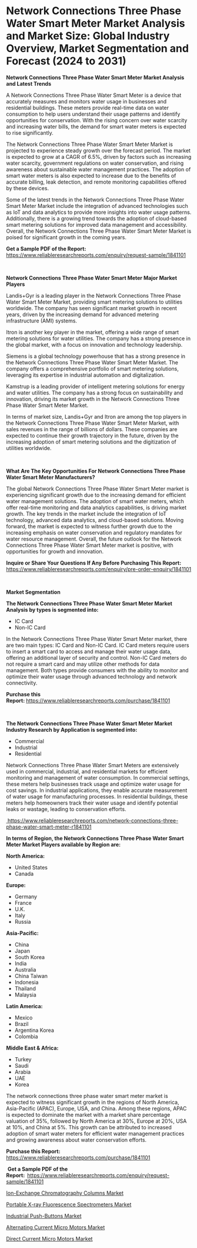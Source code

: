 <p><h1>Network Connections Three Phase Water Smart Meter Market Analysis and Market Size: Global Industry Overview, Market Segmentation and Forecast (2024 to 2031)</h1></p><p><strong>Network Connections Three Phase Water Smart Meter Market Analysis and Latest Trends</strong></p>
<p><p>A Network Connections Three Phase Water Smart Meter is a device that accurately measures and monitors water usage in businesses and residential buildings. These meters provide real-time data on water consumption to help users understand their usage patterns and identify opportunities for conservation. With the rising concern over water scarcity and increasing water bills, the demand for smart water meters is expected to rise significantly.</p><p>The Network Connections Three Phase Water Smart Meter Market is projected to experience steady growth over the forecast period. The market is expected to grow at a CAGR of 6.5%, driven by factors such as increasing water scarcity, government regulations on water conservation, and rising awareness about sustainable water management practices. The adoption of smart water meters is also expected to increase due to the benefits of accurate billing, leak detection, and remote monitoring capabilities offered by these devices.</p><p>Some of the latest trends in the Network Connections Three Phase Water Smart Meter Market include the integration of advanced technologies such as IoT and data analytics to provide more insights into water usage patterns. Additionally, there is a growing trend towards the adoption of cloud-based smart metering solutions for improved data management and accessibility. Overall, the Network Connections Three Phase Water Smart Meter Market is poised for significant growth in the coming years.</p></p>
<p><strong>Get a Sample PDF of the Report:&nbsp;</strong> <a href="https://www.reliableresearchreports.com/enquiry/request-sample/1841101">https://www.reliableresearchreports.com/enquiry/request-sample/1841101</a></p>
<p>&nbsp;</p>
<p><strong>Network Connections Three Phase Water Smart Meter Major Market Players</strong></p>
<p><p>Landis+Gyr is a leading player in the Network Connections Three Phase Water Smart Meter Market, providing smart metering solutions to utilities worldwide. The company has seen significant market growth in recent years, driven by the increasing demand for advanced metering infrastructure (AMI) systems.</p><p>Itron is another key player in the market, offering a wide range of smart metering solutions for water utilities. The company has a strong presence in the global market, with a focus on innovation and technology leadership.</p><p>Siemens is a global technology powerhouse that has a strong presence in the Network Connections Three Phase Water Smart Meter Market. The company offers a comprehensive portfolio of smart metering solutions, leveraging its expertise in industrial automation and digitalization.</p><p>Kamstrup is a leading provider of intelligent metering solutions for energy and water utilities. The company has a strong focus on sustainability and innovation, driving its market growth in the Network Connections Three Phase Water Smart Meter Market.</p><p>In terms of market size, Landis+Gyr and Itron are among the top players in the Network Connections Three Phase Water Smart Meter Market, with sales revenues in the range of billions of dollars. These companies are expected to continue their growth trajectory in the future, driven by the increasing adoption of smart metering solutions and the digitization of utilities worldwide.</p></p>
<p>&nbsp;</p>
<p><strong>What Are The Key Opportunities For Network Connections Three Phase Water Smart Meter Manufacturers?</strong></p>
<p><p>The global Network Connections Three Phase Water Smart Meter market is experiencing significant growth due to the increasing demand for efficient water management solutions. The adoption of smart water meters, which offer real-time monitoring and data analytics capabilities, is driving market growth. The key trends in the market include the integration of IoT technology, advanced data analytics, and cloud-based solutions. Moving forward, the market is expected to witness further growth due to the increasing emphasis on water conservation and regulatory mandates for water resource management. Overall, the future outlook for the Network Connections Three Phase Water Smart Meter market is positive, with opportunities for growth and innovation.</p></p>
<p><strong>Inquire or Share Your Questions If Any Before Purchasing This Report:</strong> <a href="https://www.reliableresearchreports.com/enquiry/pre-order-enquiry/1841101">https://www.reliableresearchreports.com/enquiry/pre-order-enquiry/1841101</a></p>
<p>&nbsp;</p>
<p><strong>Market Segmentation</strong></p>
<p><strong>The Network Connections Three Phase Water Smart Meter Market Analysis by types is segmented into:</strong></p>
<p><ul><li>IC Card</li><li>Non-IC Card</li></ul></p>
<p><p>In the Network Connections Three Phase Water Smart Meter market, there are two main types: IC Card and Non-IC Card. IC Card meters require users to insert a smart card to access and manage their water usage data, offering an additional layer of security and control. Non-IC Card meters do not require a smart card and may utilize other methods for data management. Both types provide consumers with the ability to monitor and optimize their water usage through advanced technology and network connectivity.</p></p>
<p><strong>Purchase this Report:&nbsp;</strong><a href="https://www.reliableresearchreports.com/purchase/1841101">https://www.reliableresearchreports.com/purchase/1841101</a></p>
<p>&nbsp;</p>
<p><strong>The Network Connections Three Phase Water Smart Meter Market Industry Research by Application is segmented into:</strong></p>
<p><ul><li>Commercial</li><li>Industrial</li><li>Residential</li></ul></p>
<p><p>Network Connections Three Phase Water Smart Meters are extensively used in commercial, industrial, and residential markets for efficient monitoring and management of water consumption. In commercial settings, these meters help businesses track usage and optimize water usage for cost savings. In industrial applications, they enable accurate measurement of water usage for manufacturing processes. In residential buildings, these meters help homeowners track their water usage and identify potential leaks or wastage, leading to conservation efforts.</p></p>
<p><a href="https://www.reliableresearchreports.com/network-connections-three-phase-water-smart-meter-r1841101">&nbsp;https://www.reliableresearchreports.com/network-connections-three-phase-water-smart-meter-r1841101</a></p>
<p><strong>In terms of Region, the Network Connections Three Phase Water Smart Meter Market Players available by Region are:</strong></p>
<p>
    <p> <strong> North America: </strong>
        <ul>
            <li>United States</li>
            <li>Canada</li>
        </ul>
        </p> 
    <p> <strong> Europe: </strong>
        <ul>
            <li>Germany</li>
            <li>France</li>
            <li>U.K.</li>
            <li>Italy</li>
            <li>Russia</li>
        </ul>
        </p> 
    <p> <strong> Asia-Pacific: </strong>
        <ul>
            <li>China</li>
            <li>Japan</li>
            <li>South Korea</li>
            <li>India</li>
            <li>Australia</li>
            <li>China Taiwan</li>
            <li>Indonesia</li>
            <li>Thailand</li>
            <li>Malaysia</li>
        </ul>
        </p> 
    <p> <strong> Latin America: </strong>
        <ul>
            <li>Mexico</li>
            <li>Brazil</li>
            <li>Argentina Korea</li>
            <li>Colombia</li>
        </ul>
        </p> 
    <p> <strong> Middle East & Africa: </strong>
        <ul>
            <li>Turkey</li>
            <li>Saudi</li>
            <li>Arabia</li>
            <li>UAE</li>
            <li>Korea</li>
        </ul>
    </p>
    </p>
<p><p>The network connections three phase water smart meter market is expected to witness significant growth in the regions of North America, Asia-Pacific (APAC), Europe, USA, and China. Among these regions, APAC is expected to dominate the market with a market share percentage valuation of 35%, followed by North America at 30%, Europe at 20%, USA at 10%, and China at 5%. This growth can be attributed to increased adoption of smart water meters for efficient water management practices and growing awareness about water conservation efforts.</p></p>
<p><strong>Purchase this Report: </strong><a href="https://www.reliableresearchreports.com/purchase/1841101">https://www.reliableresearchreports.com/purchase/1841101</a></p>
<p>&nbsp;<strong>Get a Sample PDF of the Report:&nbsp;&nbsp;</strong><a href="https://www.reliableresearchreports.com/enquiry/request-sample/1841101">https://www.reliableresearchreports.com/enquiry/request-sample/1841101</a></p>
<p><strong></strong></p>
<p><p><a href="https://github.com/mharielmesa/Market-Research-Report-List-4/blob/main/ion-exchange-chromatography-columns-market.md">Ion-Exchange Chromatography Columns Market</a></p><p><a href="https://github.com/JuliaFadel1922/Market-Research-Report-List-2/blob/main/portable-x-ray-fluorescence-spectrometers-market.md">Portable X-ray Fluorescence Spectrometers Market</a></p><p><a href="https://github.com/moyahfrancoestellec51j635wcx/Market-Research-Report-List-3/blob/main/industrial-push-buttons-market.md">Industrial Push-Buttons Market</a></p><p><a href="https://github.com/faniayasa/Market-Research-Report-List-1/blob/main/alternating-current-micro-motors-market.md">Alternating Current Micro Motors Market</a></p><p><a href="https://github.com/thereveren80/Market-Research-Report-List-1/blob/main/direct-current-micro-motors-market.md">Direct Current Micro Motors Market</a></p></p>